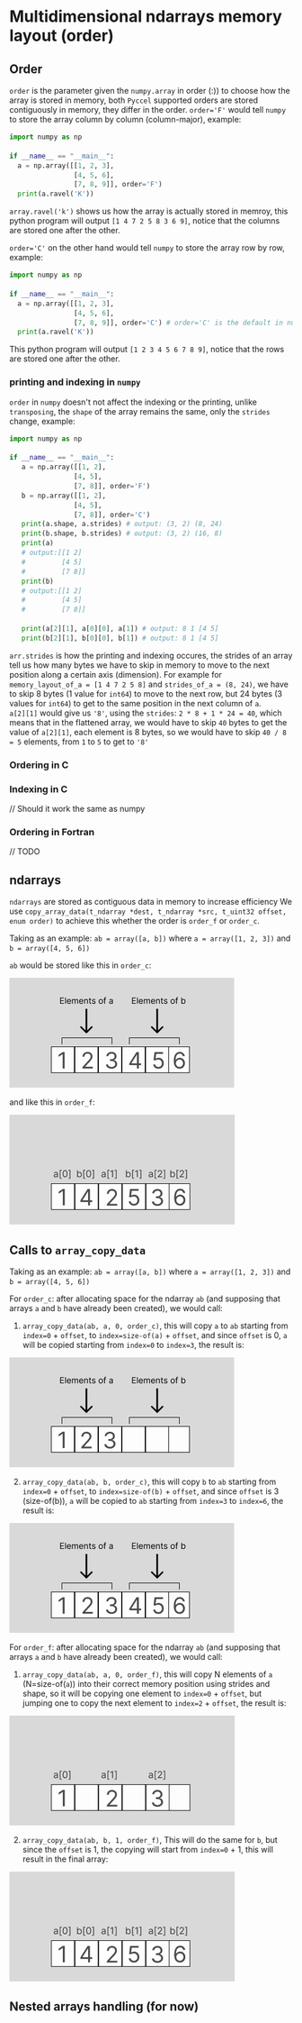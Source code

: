 # Multidimensional ndarrays memory layout (order)

## Order  

`order` is the parameter given the `numpy.array` in order (:)) to choose how the array is stored in memory, both  `Pyccel` supported orders are stored contiguously in memory, they differ in the order.
`order='F'` would tell `numpy` to store the array column by column (column-major), example:
```python
import numpy as np

if __name__ == "__main__":
  a = np.array([[1, 2, 3],
                [4, 5, 6],
                [7, 8, 9]], order='F')
  print(a.ravel('K'))
```
`array.ravel('k')` shows us how the array is actually stored in memroy, this python program will output `[1 4 7 2 5 8 3 6 9]`, notice that the columns are stored one after the other.  

`order='C'` on the other hand would tell `numpy` to store the array row by row, example:
```python
import numpy as np

if __name__ == "__main__":
  a = np.array([[1, 2, 3],
                [4, 5, 6],
                [7, 8, 9]], order='C') # order='C' is the default in numpy.array
  print(a.ravel('K'))
 ```
This python program will output `[1 2 3 4 5 6 7 8 9]`, notice that the rows are stored one after the other.

### printing and indexing in `numpy`

`order` in `numpy` doesn't not affect the indexing or the printing, unlike `transposing`, the `shape` of the array remains the same, only the `strides` change, example:
```python
import numpy as np

if __name__ == "__main__":
   a = np.array([[1, 2],
                [4, 5],
                [7, 8]], order='F')
   b = np.array([[1, 2],
                [4, 5],
                [7, 8]], order='C')
   print(a.shape, a.strides) # output: (3, 2) (8, 24)
   print(b.shape, b.strides) # output: (3, 2) (16, 8)
   print(a)
   # output:[[1 2]
   #         [4 5]
   #         [7 8]] 
   print(b)
   # output:[[1 2]
   #         [4 5]
   #         [7 8]]
   
   print(a[2][1], a[0][0], a[1]) # output: 8 1 [4 5]
   print(b[2][1], b[0][0], b[1]) # output: 8 1 [4 5]
```
`arr.strides` is how the printing and indexing occures, the strides of an array tell us how many bytes we have to skip in memory to move to the next position along a certain axis (dimension). For example for `memory_layout_of_a = [1 4 7 2 5 8]` and `strides_of_a = (8, 24)`, we have to skip 8 bytes (1 value for `int64`) to move to the next row, but 24 bytes (3 values for `int64`) to get to the same position in the next column of `a`.  
`a[2][1]` would give us `'8'`, using the `strides`: `2 * 8 + 1 * 24 = 40`, which means that in the flattened array, we would have to skip `40` bytes to get the value of `a[2][1]`, each element is 8 bytes, so we would have to skip `40 / 8 = 5` elements, from `1` to `5` to get to `'8'`


### Ordering in C
### Indexing in C
// Should it work the same as numpy

### Ordering in Fortran
// TODO

## ndarrays
`ndarrays` are stored as contiguous data in memory to increase efficiency
We use `copy_array_data(t_ndarray *dest, t_ndarray *src, t_uint32 offset, enum order)` to achieve this whether the order is `order_f` or `order_c`.

Taking as an example: `ab = array([a, b])` where `a = array([1, 2, 3])` and `b = array([4, 5, 6])`  

`ab` would be stored like this in `order_c`:


![C order memory layout](media/c_order_memory_layout.png)  

and like this in `order_f`:  

![F order memory layout](media/f_order_memory_layout.png)  

## Calls to `array_copy_data`

Taking as an example: `ab = array([a, b])` where `a = array([1, 2, 3])` and `b = array([4, 5, 6])`  

For `order_c`:
after allocating space for the ndarray `ab` (and supposing that arrays `a` and `b` have already been created), we would call:
  1. ```array_copy_data(ab, a, 0, order_c)```, this will copy `a` to `ab` starting from `index=0` + `offset`, to `index=size-of(a)` + `offset`, and since `offset` is 0, `a` will be copied starting from `index=0` to `index=3`, the result is:  

![C order memory layout](media/first_order_c_array_copy.png)

  2. ```array_copy_data(ab, b, order_c)```, this will copy `b` to `ab` starting from `index=0` + `offset`, to `index=size-of(b)` + `offset`, and since `offset` is 3 (size-of(b)), `a` will be copied to `ab` starting from `index=3` to `index=6`, the result is:  

![C order memory layout](media/c_order_memory_layout.png)

For `order_f`:
after allocating space for the ndarray `ab` (and supposing that arrays `a` and `b` have already been created), we would call:  
 1. ```array_copy_data(ab, a, 0, order_f)```, this will copy N elements of `a` (N=size-of(`a`)) into their correct memory position using strides and shape, so it will be copying one element to `index=0` + `offset`, but jumping one to copy the next element to `index=2` + `offset`, the result is:  
 
 ![F order memory layout](media/first_order_f_array_copy.png)

 2. ```array_copy_data(ab, b, 1, order_f)```, This will do the same for `b`, but since the `offset` is 1, the copying will start from `index=0` + 1, this will result in the final array:  

 ![F order memory layout](media/f_order_memory_layout.png) 
 
 ## Nested arrays handling (for now)
